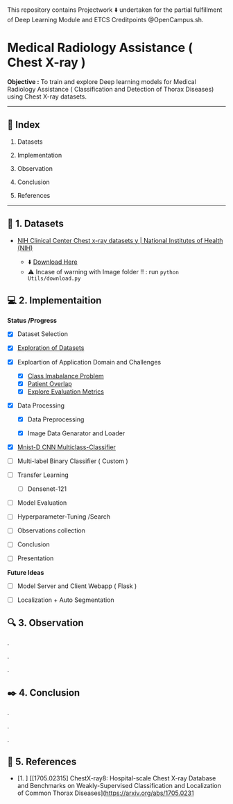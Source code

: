 This repository contains Projectwork :arrow_down: undertaken for the partial fulfillment of Deep Learning Module and ETCS Creditpoints @OpenCampus.sh.

# Medical Radiology Assistance ( Chest X-ray )

**Objective :** To train and explore Deep learning models for Medical Radiology Assistance ( Classification and Detection of  Thorax Diseases) using Chest X-ray datasets.

****

## :beginner: Index

1. Datasets

2. Implementation

3. Observation

4. Conclusion

5. References

****

## :diamond_shape_with_a_dot_inside: 1. Datasets

- [NIH Clinical Center Chest x-ray datasets y | National Institutes of Health (NIH)](https://www.nih.gov/news-events/news-releases/nih-clinical-center-provides-one-largest-publicly-available-chest-x-ray-datasets-scientific-community)
  
  - :arrow_down: [Download Here](https://nihcc.app.box.com/v/ChestXray-NIHCC)
  - ⚠️ Incase of warning with Image folder !! :  run `python Utils/download.py`

## :computer: 2. Implementaition

**Status /Progress**

- [x] Dataset Selection

- [x] [Exploration of Datasets](https://github.com/Mnpr/OC-DeepLearning/blob/main/Documentation/ExplorationXray.ipynb)

- [x] Exploartion of Application Domain and Challenges
  
  - [x]  [Class Imabalance Problem](https://github.com/Mnpr/OC-DeepLearning/blob/main/Documentation/ClassImbalance.ipynb)
  - [x]  [Patient Overlap](https://github.com/Mnpr/OC-DeepLearning/blob/main/Documentation/PatientOverlap.ipynb)
  - [x]  [Explore Evaluation Metrics](https://github.com/Mnpr/OC-DeepLearning/blob/main/Documentation/EvaluationMetrics.ipynb)

- [x] Data Processing
  
  - [x] Data Preprocessing
  
  - [x] Image Data Genarator and Loader

- [x]  [Mnist-D CNN Multiclass-Classifier](https://github.com/Mnpr/OC-DeepLearning/blob/main/Documentation/MnistD_CNN.ipynb)

- [ ]  Multi-label Binary Classifier ( Custom )

- [ ] Transfer Learning
  
  - [ ]  Densenet-121

- [ ]  Model Evaluation

- [ ]  Hyperparameter-Tuning /Search

- [ ]  Observations collection

- [ ]  Conclusion

- [ ]  Presentation



**Future Ideas**

- [ ]  Model Server and Client Webapp ( Flask )

- [ ]  Localization + Auto Segmentation



## :mag: 3. Observation

.

.

.

## :black_nib: 4. Conclusion

.

.

.

## :bookmark_tabs: 5. References

- [1. ] [[1705.02315] ChestX-ray8: Hospital-scale Chest X-ray Database and Benchmarks on Weakly-Supervised Classification and Localization of Common Thorax Diseases](https://arxiv.org/abs/1705.0231
